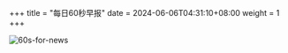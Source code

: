 +++
title = "每日60秒早报"
date = 2024-06-06T04:31:10+08:00
weight = 1
+++

![60s-for-news](/img/zaobao/zaobao.png "由 ALAPI 提供支持")
